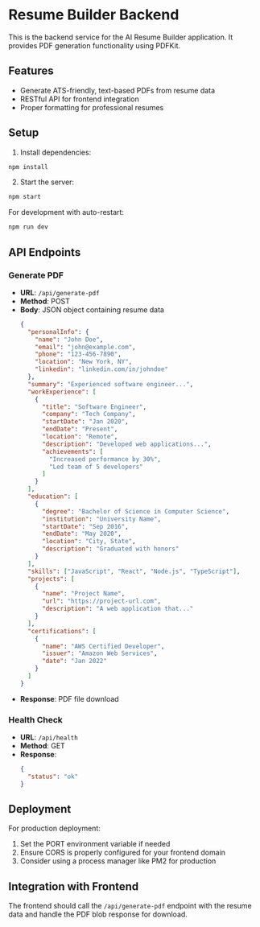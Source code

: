 # Resume Builder Backend

This is the backend service for the AI Resume Builder application. It provides PDF generation functionality using PDFKit.

## Features

- Generate ATS-friendly, text-based PDFs from resume data
- RESTful API for frontend integration
- Proper formatting for professional resumes

## Setup

1. Install dependencies:
```bash
npm install
```

2. Start the server:
```bash
npm start
```

For development with auto-restart:
```bash
npm run dev
```

## API Endpoints

### Generate PDF
- **URL**: `/api/generate-pdf`
- **Method**: POST
- **Body**: JSON object containing resume data
  ```json
  {
    "personalInfo": {
      "name": "John Doe",
      "email": "john@example.com",
      "phone": "123-456-7890",
      "location": "New York, NY",
      "linkedin": "linkedin.com/in/johndoe"
    },
    "summary": "Experienced software engineer...",
    "workExperience": [
      {
        "title": "Software Engineer",
        "company": "Tech Company",
        "startDate": "Jan 2020",
        "endDate": "Present",
        "location": "Remote",
        "description": "Developed web applications...",
        "achievements": [
          "Increased performance by 30%",
          "Led team of 5 developers"
        ]
      }
    ],
    "education": [
      {
        "degree": "Bachelor of Science in Computer Science",
        "institution": "University Name",
        "startDate": "Sep 2016",
        "endDate": "May 2020",
        "location": "City, State",
        "description": "Graduated with honors"
      }
    ],
    "skills": ["JavaScript", "React", "Node.js", "TypeScript"],
    "projects": [
      {
        "name": "Project Name",
        "url": "https://project-url.com",
        "description": "A web application that..."
      }
    ],
    "certifications": [
      {
        "name": "AWS Certified Developer",
        "issuer": "Amazon Web Services",
        "date": "Jan 2022"
      }
    ]
  }
  ```
- **Response**: PDF file download

### Health Check
- **URL**: `/api/health`
- **Method**: GET
- **Response**: 
  ```json
  {
    "status": "ok"
  }
  ```

## Deployment

For production deployment:

1. Set the PORT environment variable if needed
2. Ensure CORS is properly configured for your frontend domain
3. Consider using a process manager like PM2 for production

## Integration with Frontend

The frontend should call the `/api/generate-pdf` endpoint with the resume data and handle the PDF blob response for download. 